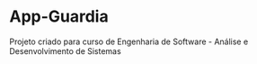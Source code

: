 # App-Guardia
Projeto criado para curso de Engenharia de Software - Análise e Desenvolvimento de Sistemas 
